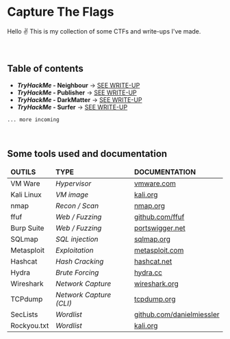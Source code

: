 # Capture The Flags

Hello ✌️
This is my collection of some CTFs and write-ups I've made. 

<br>

## Table of contents 

- ***TryHackMe* - Neighbour** → [SEE WRITE-UP](https://github.com/RikoRiken/CTFs/tree/main/THM_Neighbour)
- ***TryHackMe* - Publisher** → [SEE WRITE-UP](https://github.com/RikoRiken/CTFs/tree/main/THM_Publisher)
- ***TryHackMe* - DarkMatter** → [SEE WRITE-UP](https://github.com/RikoRiken/CTFs/tree/main/THM_DarkMatter)
- ***TryHackMe* - Surfer** → [SEE WRITE-UP](https://github.com/RikoRiken/CTFs/tree/main/THM_Surfer)

`... more incoming`

<br>

## Some tools used and documentation

<table width="100%">
    <thead>
        <tr>
            <td><b>OUTILS</b></td>
            <td><b>TYPE</b></td>
            <td><b>DOCUMENTATION</b></td>
        </tr>
    </thead>
    <tbody>
        <tr>
            <td>VM Ware</td>
            <td><i>Hypervisor</i></td>
            <td><a href="https://www.vmware.com/products/desktop-hypervisor/workstation-and-fusion">vmware.com</td>
        </tr>
        <tr>
            <td>Kali Linux</td>
            <td><i>VM image</i></td>
            <td><a href="https://www.kali.org/docs/introduction/what-is-kali-linux/">kali.org</td>
        </tr>
        <tr>
            <td>nmap</td>
            <td><i>Recon / Scan</i></td>
            <td><a href="https://nmap.org/docs.html">nmap.org</td>
        </tr>
        <tr>
            <td>ffuf</td>
            <td><i>Web / Fuzzing</i></td>
            <td><a href="https://github.com/ffuf/ffuf/wiki">github.com/ffuf</td>
        </tr>
        <tr>
            <td>Burp Suite</td>
            <td><i>Web / Fuzzing</i></td>
            <td><a href="https://portswigger.net/burp/documentation">portswigger.net</td>
        </tr>
        <tr>
            <td>SQLmap</td>
            <td><i>SQL injection</i></td>
            <td><a href="https://sqlmap.org/">sqlmap.org</td>
        </tr>
        <tr>
            <td>Metasploit</td>
            <td><i>Exploitation</i></td>
            <td><a href="https://docs.metasploit.com/">metasploit.com</td>
        </tr>
        <tr>
            <td>Hashcat</td>
            <td><i>Hash Cracking</i></td>
            <td><a href="https://hashcat.net/wiki/doku.php?id=hashcat">hashcat.net</td>
        </tr>
        <tr>
            <td>Hydra</td>
            <td><i>Brute Forcing</i></td>
            <td><a href="https://hydra.cc/docs/intro/">hydra.cc</td>
        </tr>
        <tr>
            <td>Wireshark</td>
            <td><i>Network Capture</i></td>
            <td><a href="https://www.wireshark.org/docs/">wireshark.org</td>
        </tr>
        <tr>
            <td>TCPdump</td>
            <td><i>Network Capture (CLI)</i></td>
            <td><a href="https://www.tcpdump.org/manpages/tcpdump.1.html">tcpdump.org</td>
        </tr>
        <tr>
            <td>SecLists</td>
            <td><i>Wordlist</i></td>
            <td><a href="https://github.com/danielmiessler/SecLists">github.com/danielmiessler</td>
        </tr>
        <tr>
            <td>Rockyou.txt</td>
            <td><i>Wordlist</i></td>
            <td><a href="https://www.kali.org/tools/wordlists/">kali.org</td>
        </tr>
    </tbody>
</table>
    

